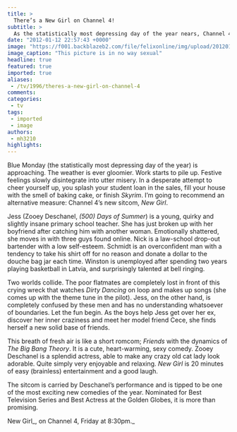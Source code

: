 ```yaml
---
title: >
  There’s a New Girl on Channel 4!
subtitle: >
  As the statistically most depressing day of the year nears, Channel 4 is prepared with a little treat
date: "2012-01-12 22:57:43 +0000"
image: "https://f001.backblazeb2.com/file/felixonline/img/upload/201201122257-cac111-new-girl.jpg"
image_caption: "This picture is in no way sexual"
headline: true
featured: true
imported: true
aliases:
 - /tv/1996/theres-a-new-girl-on-channel-4
comments:
categories:
 - tv
tags:
 - imported
 - image
authors:
 - mh3210
highlights:
---
```


Blue Monday (the statistically most depressing day of the year) is approaching. The weather is ever gloomier. Work starts to pile up. Festive feelings slowly disintegrate into utter misery. In a desperate attempt to cheer yourself up, you splash your student loan in the sales, fill your house with the smell of baking cake, or finish _Skyrim_. I’m going to recommend an alternative measure: Channel 4’s new sitcom, _New Girl_.

Jess (Zooey Deschanel, _(500) Days of Summer_) is a young, quirky and slightly insane primary school teacher. She has just broken up with her boyfriend after catching him with another woman. Emotionally shattered, she moves in with three guys found online. Nick is a law-school drop-out bartender with a low self-esteem. Schmidt is an overconfident man with a tendency to take his shirt off for no reason and donate a dollar to the douche bag jar each time. Winston is unemployed after spending two years playing basketball in Latvia, and surprisingly talented at bell ringing.

Two worlds collide. The poor flatmates are completely lost in front of this crying wreck that watches _Dirty Dancing_ on loop and makes up songs (she comes up with the theme tune in the pilot). Jess, on the other hand, is completely confused by these men and has no understanding whatsoever of boundaries. Let the fun begin. As the boys help Jess get over her ex, discover her inner craziness and meet her model friend Cece, she finds herself a new solid base of friends.

This breath of fresh air is like a short romcom; _Friends_ with the dynamics of _The Big Bang Theory_. It is a cute, heart-warming, sexy comedy. Zooey Deschanel is a splendid actress, able to make any crazy old cat lady look adorable. Quite simply very enjoyable and relaxing. _New Girl_ is 20 minutes of easy (brainless) entertainment and a good laugh.

The sitcom is carried by Deschanel’s performance and is tipped to be one of the most exciting new comedies of the year. Nominated for Best Television Series and Best Actress at the Golden Globes, it is more than promising.

New Girl_, on Channel 4, Friday at 8:30pm._
